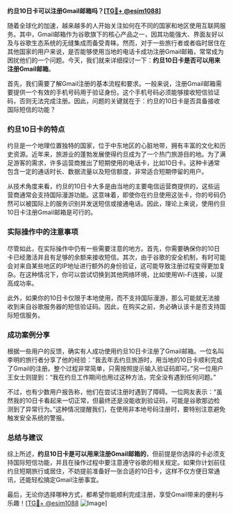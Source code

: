 **约旦10日卡可以注册Gmail邮箱吗？[[TG💪+ @esim1088](https://t.me/s/esim1088)]**

随着全球化的加速，越来越多的人开始关注如何在不同的国家和地区使用互联网服务。其中，Gmail邮箱作为谷歌旗下的核心产品之一，因其功能强大、界面友好以及与谷歌生态系统的无缝集成而备受青睐。然而，对于一些旅行者或者临时居住在其他国家的用户来说，是否能够使用当地的电话卡成功注册Gmail邮箱，常常成为困扰他们的一个问题。今天，我们就来详细探讨一下：**约旦10日卡是否可以用来注册Gmail邮箱**。

首先，我们需要了解Gmail注册的基本流程和要求。一般来说，注册Gmail邮箱需要提供一个有效的手机号码用于验证身份。这个手机号码必须能够接收短信验证码，否则无法完成注册。因此，问题的关键就在于：约旦的10日卡是否具备接收国际短信的功能？

### 约旦10日卡的特点

约旦是一个地理位置独特的国家，位于中东地区的心脏地带，拥有丰富的文化和历史资源。近年来，旅游业的蓬勃发展使得约旦成为了一个热门旅游目的地。为了满足游客的需求，许多运营商推出了短期使用的电话卡，比如10日卡。这种卡通常包含一定的通话时长、数据流量以及短信额度，非常适合短期停留的用户。

从技术角度来看，约旦的10日卡大多是由当地的主要电信运营商提供的，这些运营商通常会支持国际漫游功能。这意味着，即使你在约旦使用这张卡，你的号码仍然可以被国际上的服务识别并发送短信或接通电话。因此，理论上来说，使用约旦10日卡注册Gmail邮箱是可行的。

### 实际操作中的注意事项

尽管如此，在实际操作中仍有一些需要注意的地方。首先，你需要确保你的10日卡已经激活并且有足够的余额来接收短信。其次，由于谷歌的安全机制，有时可能会对来自某些地区的IP地址进行额外的身份验证，这可能导致注册过程变得更加复杂。在这种情况下，你可以尝试切换到其他网络环境，比如使用Wi-Fi连接，以提高成功率。

此外，如果你的10日卡仅限于本地使用，而不支持国际漫游，那么可能就无法接收到来自谷歌服务器的短信验证码。因此，在购买之前，务必确认该卡是否支持国际短信服务。

### 成功案例分享

根据一些用户的反馈，确实有人成功使用约旦10日卡注册了Gmail邮箱。一位名叫李明的旅行者分享了他的经验：“我去年去约旦旅游时，用当地的10日卡顺利完成了Gmail的注册。整个过程非常简单，只需按照提示输入验证码即可。”另一位用户王女士则提到：“我在约旦工作期间也用过这种方法，完全没有遇到任何问题。”

不过，也有少数用户报告称，他们在尝试注册时遇到了障碍。一位网友表示：“虽然我的10日卡看起来一切正常，但最终还是没能收到验证码，可能是谷歌那边检测到了异常行为。”这种情况提醒我们，在使用非本地号码注册时，要特别注意避免触发安全系统的警报。

### 总结与建议

综上所述，**约旦10日卡是可以用来注册Gmail邮箱的**，但前提是你选择的卡必须支持国际短信功能，并且在操作过程中要注意遵守谷歌的相关规定。如果你计划前往约旦短期旅行或居住，不妨提前准备好一张合适的10日卡，这样不仅方便日常通讯，还能轻松搞定Gmail注册事宜。

最后，无论你选择哪种方式，都希望你能顺利完成注册，享受Gmail带来的便利与乐趣！[[TG💪+ @esim1088](https://t.me/s/esim1088) ![Image](https://i.postimg.cc/4NQfJmqS/Snipaste-2025-05-13-00-14-12.png)]